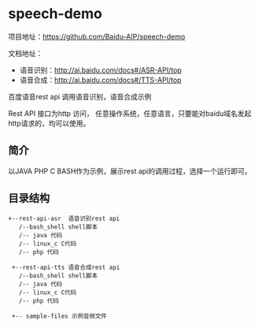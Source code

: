 # speech-demo
项目地址：https://github.com/Baidu-AIP/speech-demo

文档地址：
- 语音识别：http://ai.baidu.com/docs#/ASR-API/top
- 语音合成：http://ai.baidu.com/docs#/TTS-API/top


百度语音rest api 调用语音识别，语音合成示例

Rest API 接口为http 访问， 任意操作系统，任意语言，只要能对baidu域名发起http请求的，均可以使用。

## 简介

以JAVA PHP  C BASH作为示例，展示rest api的调用过程，选择一个运行即可。

## 目录结构

```
+--rest-api-asr  语音识别rest api
   /--bash_shell shell脚本
   /-- java 代码 
   /-- linux_c C代码
   /-- php 代码
 
 +--rest-api-tts 语音合成rest api
   /--bash_shell shell脚本
   /-- java 代码 
   /-- linux_c C代码
   /-- php 代码
   
 +-- sample-files 示例音频文件
```

